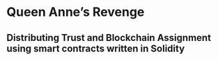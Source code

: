 # Queen Anne’s Revenge

## Distributing Trust and Blockchain Assignment using smart contracts written in Solidity
